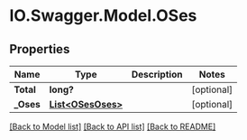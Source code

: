 # IO.Swagger.Model.OSes
## Properties

Name | Type | Description | Notes
------------ | ------------- | ------------- | -------------
**Total** | **long?** |  | [optional] 
**_Oses** | [**List&lt;OSesOses&gt;**](OSesOses.md) |  | [optional] 

[[Back to Model list]](../README.md#documentation-for-models) [[Back to API list]](../README.md#documentation-for-api-endpoints) [[Back to README]](../README.md)

